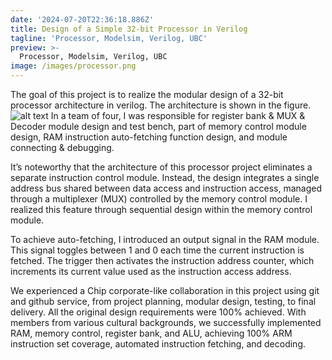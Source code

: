 ```yaml
---
date: '2024-07-20T22:36:18.886Z'
title: Design of a Simple 32-bit Processor in Verilog
tagline: 'Processor, Modelsim, Verilog, UBC'
preview: >-
  Processor, Modelsim, Verilog, UBC
image: /images/processor.png
---
```

The goal of this project is to realize the modular design of a 32-bit processor architecture in verilog. The architecture is shown in the figure.
![alt text](../images/processor.png)
In a team of four, I was responsible for register bank & MUX & Decoder module design and test bench, part of memory control module design, RAM instruction auto-fetching function design, and module connecting & debugging.

It’s noteworthy that the architecture of this processor project eliminates a separate instruction control module. Instead, the design integrates a single address bus shared between data access and instruction access, managed through a multiplexer (MUX) controlled by the memory control module. I realized this feature through sequential design within the memory control module.

To achieve auto-fetching, I introduced an output signal in the RAM module. This signal toggles between 1 and 0 each time the current instruction is fetched. The trigger then activates the instruction address counter, which increments its current value used as the instruction access address.

We experienced a Chip corporate-like collaboration in this project using git and github service, from project planning, modular design, testing, to final delivery. All the original design requirements were 100% achieved. With members from various cultural backgrounds, we successfully implemented RAM, memory control, register bank, and ALU, achieving 100% ARM instruction set coverage, automated instruction fetching, and decoding. 


